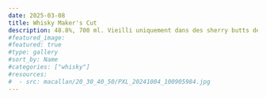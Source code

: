 ```yaml
---
date: 2025-03-08
title: Whisky Maker's Cut
description: 48.8%, 700 ml. Vieilli uniquement dans des sherry butts de premier remplissage.
#featured_image: 
#featured: true
#type: gallery
#sort_by: Name
#categories: ["whisky"]
#resources:
#  - src: macallan/20_30_40_50/PXL_20241004_100905984.jpg
---
```

